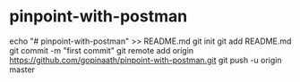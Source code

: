 # pinpoint-with-postman



echo "# pinpoint-with-postman" >> README.md
git init
git add README.md
git commit -m "first commit"
git remote add origin https://github.com/gopinaath/pinpoint-with-postman.git
git push -u origin master

